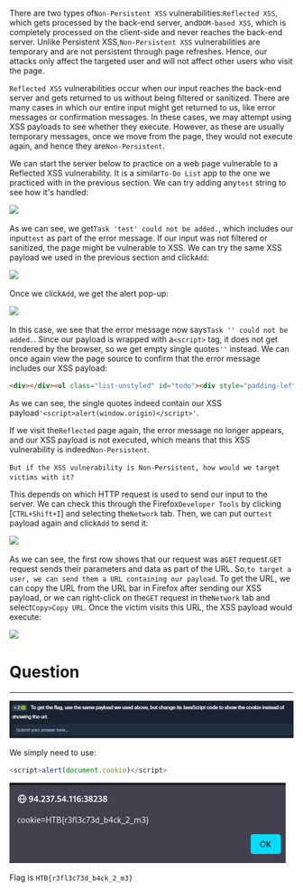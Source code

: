 ﻿---
sticker: lucide//code
---
There are two types of`Non-Persistent XSS` vulnerabilities:`Reflected XSS`, which gets processed by the back-end server, and`DOM-based XSS`, which is completely processed on the client-side and never reaches the back-end server. Unlike Persistent XSS,`Non-Persistent XSS` vulnerabilities are temporary and are not persistent through page refreshes. Hence, our attacks only affect the targeted user and will not affect other users who visit the page.

`Reflected XSS` vulnerabilities occur when our input reaches the back-end server and gets returned to us without being filtered or sanitized. There are many cases in which our entire input might get returned to us, like error messages or confirmation messages. In these cases, we may attempt using XSS payloads to see whether they execute. However, as these are usually temporary messages, once we move from the page, they would not execute again, and hence they are`Non-Persistent`.

We can start the server below to practice on a web page vulnerable to a Reflected XSS vulnerability. It is a similar`To-Do List` app to the one we practiced with in the previous section. We can try adding any`test` string to see how it's handled:

 ![](https://academy.hackthebox.com/storage/modules/103/xss_reflected_1.jpg)

As we can see, we get`Task 'test' could not be added.`, which includes our input`test` as part of the error message. If our input was not filtered or sanitized, the page might be vulnerable to XSS. We can try the same XSS payload we used in the previous section and click`Add`:

 ![](https://academy.hackthebox.com/storage/modules/103/xss_reflected_2.jpg)

Once we click`Add`, we get the alert pop-up:

 ![](https://academy.hackthebox.com/storage/modules/103/xss_stored_xss_alert.jpg)

In this case, we see that the error message now says`Task '' could not be added.`. Since our payload is wrapped with a`<script>` tag, it does not get rendered by the browser, so we get empty single quotes`''` instead. We can once again view the page source to confirm that the error message includes our XSS payload:


```html
<div></div><ul class="list-unstyled" id="todo"><div style="padding-left:25px">Task '<script>alert(window.origin)</script>' could not be added.</div></ul>
```

As we can see, the single quotes indeed contain our XSS payload`'<script>alert(window.origin)</script>'`.

If we visit the`Reflected` page again, the error message no longer appears, and our XSS payload is not executed, which means that this XSS vulnerability is indeed`Non-Persistent`.

`But if the XSS vulnerability is Non-Persistent, how would we target victims with it?`

This depends on which HTTP request is used to send our input to the server. We can check this through the Firefox`Developer Tools` by clicking [`CTRL+Shift+I`] and selecting the`Network` tab. Then, we can put our`test` payload again and click`Add` to send it:

 ![](https://academy.hackthebox.com/storage/modules/103/xss_reflected_network.jpg)

As we can see, the first row shows that our request was a`GET` request.`GET` request sends their parameters and data as part of the URL. So,`to target a user, we can send them a URL containing our payload`. To get the URL, we can copy the URL from the URL bar in Firefox after sending our XSS payload, or we can right-click on the`GET` request in the`Network` tab and select`Copy>Copy URL`. Once the victim visits this URL, the XSS payload would execute:

 ![](https://academy.hackthebox.com/storage/modules/103/xss_stored_xss_alert.jpg)


# Question
---
![Pasted image 20250130163930.png](../../../../IMAGES/Pasted%20image%2020250130163930.png)

We simply need to use:

```js
<script>alert(document.cookie)</script>
```

![Pasted image 20250130163936.png](../../../../IMAGES/Pasted%20image%2020250130163936.png)

Flag is `HTB{r3fl3c73d_b4ck_2_m3}`


